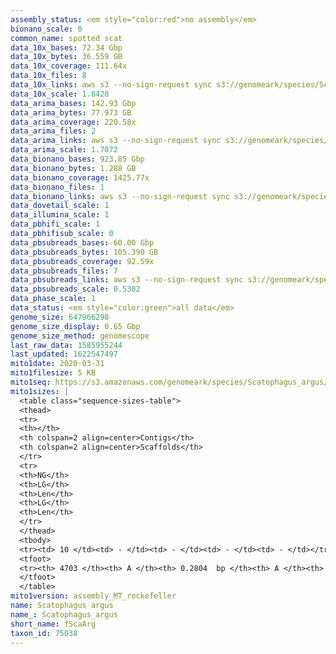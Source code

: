 ```yaml
---
assembly_status: <em style="color:red">no assembly</em>
bionano_scale: 0
common_name: spotted scat
data_10x_bases: 72.34 Gbp
data_10x_bytes: 36.559 GB
data_10x_coverage: 111.64x
data_10x_files: 8
data_10x_links: aws s3 --no-sign-request sync s3://genomeark/species/Scatophagus_argus/fScaArg1/genomic_data/10x/ .<br>
data_10x_scale: 1.8428
data_arima_bases: 142.93 Gbp
data_arima_bytes: 77.973 GB
data_arima_coverage: 220.58x
data_arima_files: 2
data_arima_links: aws s3 --no-sign-request sync s3://genomeark/species/Scatophagus_argus/fScaArg1/genomic_data/arima/ .<br>
data_arima_scale: 1.7072
data_bionano_bases: 923.85 Gbp
data_bionano_bytes: 1.288 GB
data_bionano_coverage: 1425.77x
data_bionano_files: 1
data_bionano_links: aws s3 --no-sign-request sync s3://genomeark/species/Scatophagus_argus/fScaArg1/genomic_data/bionano/ .<br>
data_dovetail_scale: 1
data_illumina_scale: 1
data_pbhifi_scale: 1
data_pbhifisub_scale: 0
data_pbsubreads_bases: 60.00 Gbp
data_pbsubreads_bytes: 105.390 GB
data_pbsubreads_coverage: 92.59x
data_pbsubreads_files: 7
data_pbsubreads_links: aws s3 --no-sign-request sync s3://genomeark/species/Scatophagus_argus/fScaArg1/genomic_data/pacbio/ . --exclude "*ccs*bam*"<br>
data_pbsubreads_scale: 0.5302
data_phase_scale: 1
data_status: <em style="color:green">all data</em>
genome_size: 647966298
genome_size_display: 0.65 Gbp
genome_size_method: genomescope
last_raw_data: 1585955244
last_updated: 1622547497
mito1date: 2020-03-31
mito1filesize: 5 KB
mito1seq: https://s3.amazonaws.com/genomeark/species/Scatophagus_argus/fScaArg1/assembly_MT_rockefeller/fScaArg1.MT.20200331.fasta.gz
mito1sizes: |
  <table class="sequence-sizes-table">
  <thead>
  <tr>
  <th></th>
  <th colspan=2 align=center>Contigs</th>
  <th colspan=2 align=center>Scaffolds</th>
  </tr>
  <tr>
  <th>NG</th>
  <th>LG</th>
  <th>Len</th>
  <th>LG</th>
  <th>Len</th>
  </tr>
  </thead>
  <tbody>
  <tr><td> 10 </td><td> - </td><td> - </td><td> - </td><td> - </td></tr>  <tr><td> 20 </td><td> - </td><td> - </td><td> - </td><td> - </td></tr>  <tr><td> 30 </td><td> - </td><td> - </td><td> - </td><td> - </td></tr>  <tr><td> 40 </td><td> - </td><td> - </td><td> - </td><td> - </td></tr>  <tr style="background-color:#cccccc;"><td> 50 </td><td> - </td><td style="background-color:#ff8888;"> - </td><td> - </td><td style="background-color:#ff8888;"> - </td></tr>  <tr><td> 60 </td><td> - </td><td> - </td><td> - </td><td> - </td></tr>  <tr><td> 70 </td><td> - </td><td> - </td><td> - </td><td> - </td></tr>  <tr><td> 80 </td><td> - </td><td> - </td><td> - </td><td> - </td></tr>  <tr><td> 90 </td><td> - </td><td> - </td><td> - </td><td> - </td></tr>  <tr><td> 100 </td><td> - </td><td> - </td><td> - </td><td> - </td></tr>  </tbody>
  <tfoot>
  <tr><th> 4703 </th><th> A </th><th> 0.2804  bp </th><th> A </th><th> 0.2804  bp </th></tr>
  </tfoot>
  </table>
mito1version: assembly_MT_rockefeller
name: Scatophagus argus
name_: Scatophagus_argus
short_name: fScaArg
taxon_id: 75038
---
```

